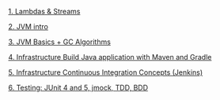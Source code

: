 [1. Lambdas & Streams](lesson01/lambdas.md)

[2. JVM intro](lesson02/jvm.md)

[3. JVM Basics + GC Algorithms](lesson03/gc.md)

[4. Infrastructure Build Java application with Maven and Gradle](lesson04/maven_gradle.md)

[5. Infrastructure Continuous Integration Concepts (Jenkins)](lesson05/ci.md)

[6. Testing: JUnit 4 and 5, jmock, TDD, BDD](lesson06/junit.md)

[]()

[]()

[]()

